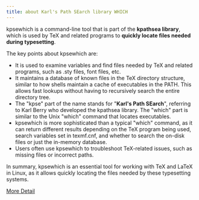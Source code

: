 ```yaml
---
title: about Karl's Path SEarch library WHICH
---
```


kpsewhich is a command-line tool that is part of the **kpathsea library**, which is used by TeX and related programs to **quickly locate files needed during typesetting**.

The key points about kpsewhich are:

- It is used to examine variables and find files needed by TeX and related programs, such as .sty files, font files, etc.
- It maintains a database of known files in the TeX directory structure, similar to how shells maintain a cache of executables in the PATH. This allows fast lookups without having to recursively search the entire directory tree.
- The "kpse" part of the name stands for "**Karl's Path SEarch**", referring to Karl Berry who developed the kpathsea library. The "which" part is similar to the Unix "which" command that locates executables.
- kpsewhich is more sophisticated than a typical "which" command, as it can return different results depending on the TeX program being used, search variables set in texmf.cnf, and whether to search the on-disk files or just the in-memory database.
- Users often use kpsewhich to troubleshoot TeX-related issues, such as missing files or incorrect paths.

In summary, kpsewhich is an essential tool for working with TeX and LaTeX in Linux, as it allows quickly locating the files needed by these typesetting systems.

[More Detail](https://tex.stackexchange.com/questions/492093/what-does-kpsewhich-stand-for)
